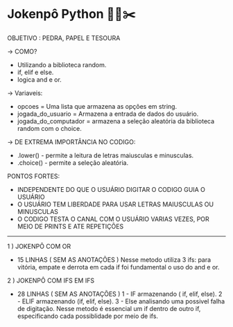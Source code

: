 # Jokenpô Python 🗿📜✂️
OBJETIVO : PEDRA, PAPEL E TESOURA


-> COMO?
- Utilizando a biblioteca random.
- if, elif e else.
- logica and e or.

-> Variaveis:
- opcoes = Uma lista que armazena as opções em string.
- jogada_do_usuario = Armazena a entrada de dados do usuário.
- jogada_do_computador = armazena a seleção aleatória da biblioteca random com o choice.


-> DE EXTREMA IMPORTÂNCIA NO CODIGO:
- .lower() - permite a leitura de letras maiusculas e minusculas.
- .choice() - permite a seleção aleatória.


PONTOS FORTES:
- INDEPENDENTE DO QUE O USUÁRIO DIGITAR O CODIGO GUIA O USUÁRIO
- O USUÁRIO TEM LIBERDADE PARA USAR LETRAS MAIUSCULAS OU MINUSCULAS
- O CODIGO TESTA O CANAL COM O USUÁRIO VARIAS VEZES, POR MEIO DE PRINTS E ATE REPETIÇÕES

---

1 ) JOKENPÔ COM OR
- 15 LINHAS ( SEM AS ANOTAÇÕES )
Nesse metodo utiliza 3 ifs: para vitória, empate e derrota em cada if foi fundamental o uso do and e or.


2 ) JOKENPÔ COM IFS EM IFS
- 28 LINHAS ( SEM AS ANOTAÇÕES )
1 - IF armazenando ( if, elif, else).
2 - ELIF armazenando (if, elif, else).
3 - Else analisando uma possivel falha de digitação.
  Nesse metodo é essencial um if dentro de outro if, especificando cada possiblidade por meio de ifs.
